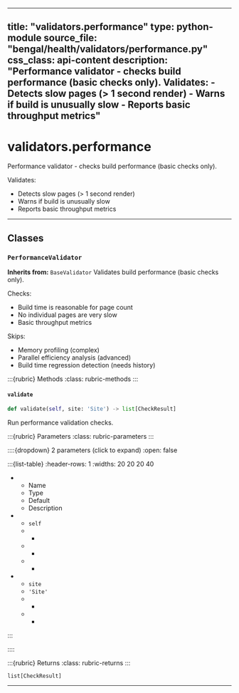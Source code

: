 
---
title: "validators.performance"
type: python-module
source_file: "bengal/health/validators/performance.py"
css_class: api-content
description: "Performance validator - checks build performance (basic checks only).  Validates: - Detects slow pages (> 1 second render) - Warns if build is unusually slow - Reports basic throughput metrics"
---

# validators.performance

Performance validator - checks build performance (basic checks only).

Validates:
- Detects slow pages (> 1 second render)
- Warns if build is unusually slow
- Reports basic throughput metrics

---

## Classes

### `PerformanceValidator`

**Inherits from:** `BaseValidator`
Validates build performance (basic checks only).

Checks:
- Build time is reasonable for page count
- No individual pages are very slow
- Basic throughput metrics

Skips:
- Memory profiling (complex)
- Parallel efficiency analysis (advanced)
- Build time regression detection (needs history)




:::{rubric} Methods
:class: rubric-methods
:::
#### `validate`
```python
def validate(self, site: 'Site') -> list[CheckResult]
```

Run performance validation checks.



:::{rubric} Parameters
:class: rubric-parameters
:::

::::{dropdown} 2 parameters (click to expand)
:open: false

:::{list-table}
:header-rows: 1
:widths: 20 20 20 40

* - Name
  - Type
  - Default
  - Description
* - `self`
  - -
  - -
  - -
* - `site`
  - `'Site'`
  - -
  - -
:::

::::

:::{rubric} Returns
:class: rubric-returns
:::

`list[CheckResult]`




---
